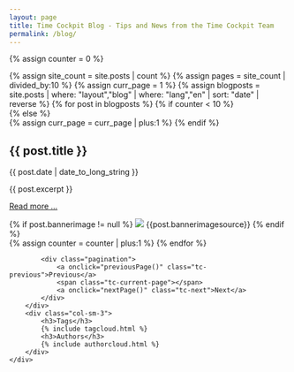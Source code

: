 ```yaml
---
layout: page
title: Time Cockpit Blog - Tips and News from the Time Cockpit Team
permalink: /blog/
---
```

{% assign counter = 0 %}
<div class="tc-blogoverview">
	<div class="row">
		<div class="col-sm-9">
			{% assign site_count = site.posts | count %}
			{% assign pages = site_count | divided_by:10 %}
			{% assign curr_page = 1 %}
			{% assign blogposts = site.posts | where: "layout","blog" | where: "lang","en" | sort: "date" | reverse %}
			{% for post in blogposts %}
				{% if counter < 10 %}
					<div class="row tc-blogteaser">
				{% else %}
					<div class="row tc-blogteaser hidden">
					{% assign curr_page = curr_page | plus:1 %}
				{% endif %}
					<div class="col-sm-12"><h2>{{ post.title }}</h2></div>
					<div class="col-sm-8">
						<p>{{ post.date | date_to_long_string }}</p>
						<p>{{ post.excerpt }}</p>
						<p><a href="{{ post.url | prepend: site.baseurl }}">Read more ...</a></p>
					</div>
					<div class="col-sm-4">
					{% if post.bannerimage != null %}
						<img src="{{ post.bannerimage | prepend: site.baseurl }}" />
						<span class="tc-image-footer">{{post.bannerimagesource}}</span>
					{% endif %}
					</div>
				</div>
				{% assign counter = counter | plus:1 %}
			{% endfor %}

			<div class="pagination">
				<a onclick="previousPage()" class="tc-previous">Previous</a>
				<span class="tc-current-page"></span>
				<a onclick="nextPage()" class="tc-next">Next</a>
			</div>
		</div>
		<div class="col-sm-3">
			<h3>Tags</h3>
			{% include tagcloud.html %}
			<h3>Authors</h3>
			{% include authorcloud.html %}
		</div>
	</div>
</div>